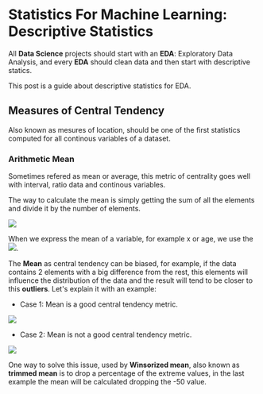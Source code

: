 # Statistics For Machine Learning: Descriptive Statistics

All **Data Science** projects should start with an **EDA**: Exploratory Data Analysis, and every **EDA** should clean data and then start with descriptive statics.

This post is a guide about descriptive statistics for EDA.

## Measures of Central Tendency

Also known as mesures of location, should be one of the first statistics computed for all continous variables of a dataset.

### Arithmetic Mean

Sometimes refered as mean or average, this metric of centrality goes well with interval, ratio data and continous variables.

The way to calculate the mean is simply getting the sum of all the elements and divide it by the number of elements.

<img src="https://render.githubusercontent.com/render/math?math=%24%5Cmu%20%3D%20%5Cfrac%7B1%7D%7Bn%7D%20%5Csum_%7Bi%3D1%7D%5E%7Bn%7Dx_%7Bi%7D%24">

When we express the mean of a variable, for example x or age, we use the <img src="https://render.githubusercontent.com/render/math?math=%24%5Coverline%7Bx%7D%2C%20%5Coverline%7Bage%7D%24">.

The **Mean** as central tendency can be biased, for example, if the data contains 2 elements with a big difference from the rest, this elements will influence the distribution of the data and the result will tend to be closer to this **outliers**. Let's explain it with an example:

* Case 1: Mean is a good central tendency metric.

<img src="https://render.githubusercontent.com/render/math?math=%24x%20%3D%20(-2%2C2%2C3%2C5)%20%5Crightarrow%20%5Coverline%7Bx%7D%20%3D%20%5Cfrac%7B8%7D%7B4%7D%20%3D%202%24">

* Case 2: Mean is not a good central tendency metric.

<img src="https://render.githubusercontent.com/render/math?math=%24%20x%20%3D%20(-50%2C2%2C3%2C5)%20%5Crightarrow%20%5Coverline%7Bx%7D%20%3D%20%5Cfrac%7B-40%7D%7B4%7D%20%3D%20-10%24">


One way to solve this issue, used by **Winsorized mean**, also known as **trimmed mean** is to drop a percentage of the extreme values, in the last example the mean will be calculated dropping the -50 value.






